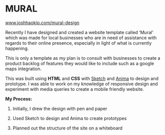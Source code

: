 # MURAL

www.joshhaokip.com/mural-design

Recently I have designed and created a website template called ‘Mural’ which was made for local businesses who are in need of assistance with regards to their online presence, especially in light of what is currently happening. 

This is only a template as my plan is to consult with businesses to create a product backlog of features they would like to include such as a google maps integration. 

This was built using **HTML** and **CSS** with [Sketch](https://www.sketch.com/) and [Anima](https://www.animaapp.com/) to design and prototype. I was able to work on my knowledge of responsive design and experiment with media queries to create a mobile friendly website. 

**My Process:** 

1. Initially, I drew the design with pen and paper

2. Used Sketch to design and Anima to create prototypes 

3. Planned out the structure of the site on a whiteboard 
